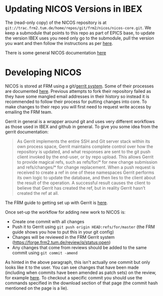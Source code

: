 # Updating NICOS Versions in IBEX
The (read-only copy) of the NICOS repository is at `git://trac.frm2.tum.de/home/repos/git/frm2/nicos/nicos-core.git`. We keep a submodule that points to this repo as part of EPICS base, to update the version IBEX uses you need only go to the submodule, pull the version you want and then follow the instructions as per [here](https://github.com/ISISComputingGroup/ibex_developers_manual/wiki/Git-workflow#reviewing-work-for-the-submodules-of-epics).

There is some general NICOS documentation [here](https://forge.frm2.tum.de/nicos/doc/nicos-master/)

# Developing NICOS

NICOS is stored at FRM using a git/[gerrit system](https://www.gerritcodereview.com/). Some of their processes are documented [here](https://forge.frm2.tum.de/wiki/projects:nicos:index). Previous attempts to fork their repository failed as they have some mangled email addresses in their history so instead it is recommended to follow their process for putting changes into core. To make changes to their repo you will first need to request write access by emailing the FRM team.

Gerrit in general is a wrapper around git and uses very different workflows as those used in IBEX and github in general. To give you some idea from the gerrit documentation:

> As Gerrit implements the entire SSH and Git server stack within its own process space, Gerrit maintains complete control over how the repository is updated, and what responses are sent to the git push client invoked by the end-user, or by repo upload. This allows Gerrit to provide magical refs, such as refs/for/* for new change submission and refs/changes/* for change replacement. When a push request is received to create a ref in one of these namespaces Gerrit performs its own logic to update the database, and then lies to the client about the result of the operation. A successful result causes the client to believe that Gerrit has created the ref, but in reality Gerrit hasn’t created the ref at all.

The FRM guide to getting set up with Gerrit is [here](https://forge.frm2.tum.de/wiki/services:gerrit:using_git_gerrit).

Once set-up the workflow for adding new work to NICOS is:
* Create one commit with all changes 
* Push it to Gerrit using `git push origin HEAD:refs/for/master` (the FRM guide shows you how to put this in your git config)
* Changes will be reviewed in the FRM Gerrit system (https://forge.frm2.tum.de/review/q/status:open)
* Any changes that come from reviews should be added to the same commit using `git commit -amend`

As hinted in the above paragraph, this isn't actually one commit but only looks like it to the user. You can see changes that have been made (including when commits have been amended as patch sets) on the review, for example [here](https://forge.frm2.tum.de/review/#/c/18861/4). To checkout a specific commit you should use the commands specified in the download section of that page (the commit hash mentioned on the page is a lie).